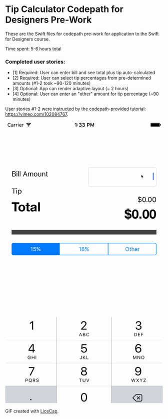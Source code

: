 # Tip Calculator Codepath for Designers Pre-Work

These are the Swift files for codepath pre-work for application to the Swift for Designers course. 

Time spent: 5-6 hours total

### Completed user stories:

* [1] Required: User can enter bill and see total plus tip auto-calculated
* [2] Required: User can select tip percentages from pre-determined amounts (#1-2 took ~90-120 minutes)
* [3] Optional: App can render adaptive layout (~ 2 hours)
* [4] Optional: User can enter an "other" amount for tip percentage (~90 minutes)

User stories #1-2 were instructed by the codepath-provided tutorial: https://vimeo.com/102084767.

![walkthrough](tipCalc-codepath.gif)

GIF created with [LiceCap](http://www.cockos.com/licecap/).
